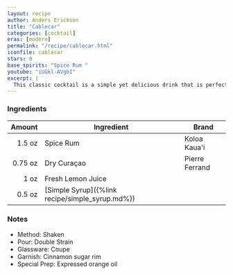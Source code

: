 ```yaml
---
layout: recipe
author: Anders Erickson
title: "Cablecar"
categories: [cocktail]
eras: [modern]
permalink: "/recipe/cablecar.html"
iconfile: cablecar
stars: 0
base_spirits: "Spice Rum "
youtube: "iUGkl-AVgbI"
excerpt: |
  This classic cocktail is a simple yet delicious drink that is perfect for any occasion. It is made with spiced rum, orange curacao, lemon juice, and simple syrup.
---
```


### Ingredients

|  Amount | Ingredient                                      | Brand          |
| ------: | ----------------------------------------------- | -------------- |
|  1.5 oz | Spice Rum                                       | Koloa Kaua'i   |
| 0.75 oz | Dry Curaçao                                     | Pierre Ferrand |
|    1 oz | Fresh Lemon Juice                               |
|  0.5 oz | [Simple Syrup]({%link recipe/simple_syrup.md%}) |

### Notes

- Method: Shaken
- Pour: Double Strain
- Glassware: Coupe
- Garnish: Cinnamon sugar rim
- Special Prep: Expressed orange oil
